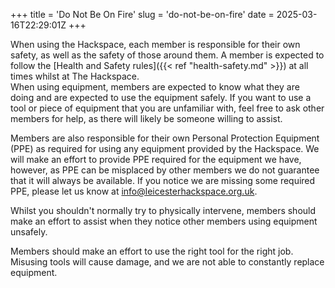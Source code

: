 +++
title = 'Do Not Be On Fire'
slug = 'do-not-be-on-fire'
date = 2025-03-16T22:29:01Z
+++

When using the Hackspace, each member is responsible for their own safety, as well as the safety of those around them. A
member is expected to follow the [Health and Safety rules]({{< ref "health-safety.md" >}}) at all times whilst at The
Hackspace.  
When using equipment, members are expected to know what they are doing and are expected to use the equipment safely. If
you want to use a tool or piece of equipment that you are unfamiliar with, feel free to ask other members for help, as
there will likely be someone willing to assist.

Members are also responsible for their own Personal Protection Equipment (PPE) as required for using any equipment
provided by the Hackspace. We will make an effort to provide PPE required for the equipment we have, however, as PPE can
be misplaced by other members we do not guarantee that it will always be available. If you notice we are missing some
required PPE, please let us know at [info@leicesterhackspace.org.uk](mailto:info@leicesterhackspace.org.uk).

Whilst you shouldn't normally try to physically intervene, members should make an effort to assist when they notice
other members using equipment unsafely.

Members should make an effort to use the right tool for the right job. Misusing tools will cause damage, and we are not
able to constantly replace equipment.
